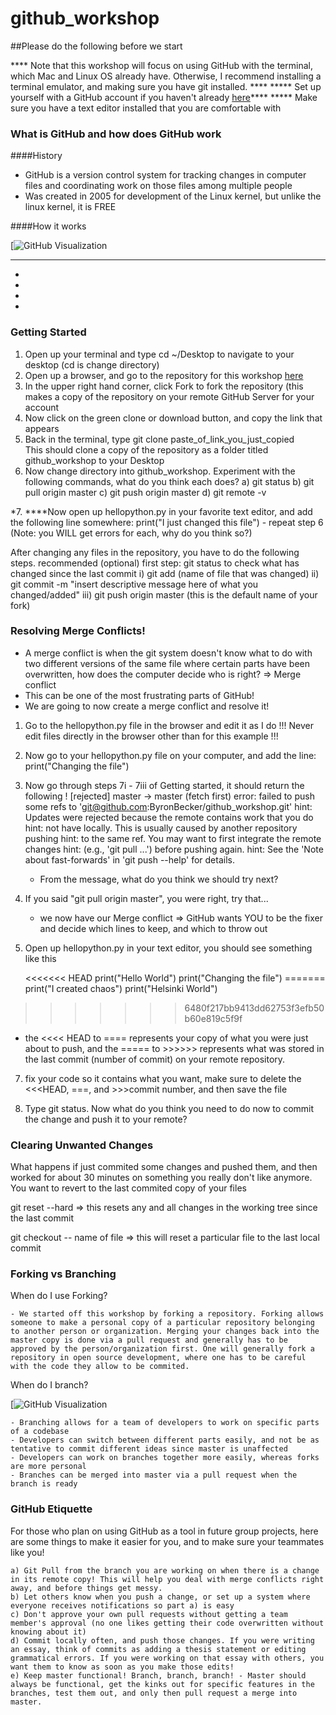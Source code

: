 # github_workshop

##Please do the following before we start

**** Note that this workshop will focus on using GitHub with the terminal, which Mac and Linux OS already have. Otherwise, I recommend installing a terminal emulator, and making sure you have git installed. ****
***** Set up yourself with a GitHub account if you haven't already [here](https://github.com/)****
***** Make sure you have a text editor installed that you are comfortable with

### What is GitHub and how does GitHub work

####History
* GitHub is a version control system for tracking changes in computer files and coordinating work on those files among multiple people
* Was created in 2005 for development of the Linux kernel, but unlike the linux kernel, it is FREE

####How it works

[![GitHub Visualization](https://camo.githubusercontent.com/d4de2fdb747fec0d3dc67b1640f37c12f3786f5b/687474703a2f2f6a6c6f72642e75732f6769742d69742f6173736574732f696d67732f72656d6f7465732e706e67)
*****
*
*
*
*

### Getting Started

1. Open up your terminal and type cd ~/Desktop to navigate to your desktop (cd is change directory)
2. Open up a browser, and go to the repository for this workshop [here](https://github.com/ByronBecker/github_workshop)
3. In the upper right hand corner, click Fork to fork the repository (this makes a copy of the repository on your remote GitHub Server for your account
4. Now click on the green clone or download button, and copy the link that appears  
5. Back in the terminal, type git clone paste_of_link_you_just_copied          
This should clone a copy of the repository as a folder titled github_workshop to your Desktop
6. Now change directory into github_workshop. Experiment with the following commands, what do you think each does?
    a) git status
    b) git pull origin master
    c) git push origin master
    d) git remote -v

*7. ****Now open up hellopython.py in your favorite text editor, and add the following line somewhere:    print("I just changed this file")
    - repeat step 6 (Note: you WILL get errors for each, why do you think so?)

After changing any files in the repository, you have to do the following steps.
    recommended (optional) first step: git status to check what has changed since the last commit
    i) git add (name of file that was changed)
    ii) git commit -m "insert descriptive message here of what you changed/added"
    iii) git push origin master   (this is the default name of your fork)
    

### Resolving Merge Conflicts!

* A merge conflict is when the git system doesn't know what to do with two different versions of the same file where certain parts have been overwritten, how does the computer decide who is right? => Merge conflict
* This can be one of the most frustrating parts of GitHub!
* We are going to now create a merge conflict and resolve it!

1. Go to the hellopython.py file in the browser and edit it as I do  !!! Never edit files directly in the browser other than for this example !!!
2. Now go to your hellopython.py file on your computer, and add the line: print("Changing the file")
3. Now go through steps 7i - 7iii of Getting started, it should return the following
        ! [rejected]        master -> master (fetch first)
        error: failed to push some refs to 'git@github.com:ByronBecker/github_workshop.git'
        hint: Updates were rejected because the remote contains work that you do
        hint: not have locally. This is usually caused by another repository pushing
        hint: to the same ref. You may want to first integrate the remote changes
        hint: (e.g., 'git pull ...') before pushing again.
        hint: See the 'Note about fast-forwards' in 'git push --help' for details.

    - From the message, what do you think we should try next?

5. If you said "git pull origin master", you were right, try that...

    - we now have our Merge conflict => GitHub wants YOU to be the fixer and decide which lines to keep, and which to throw out

6. Open up hellopython.py in your text editor, you should see something like this

    <<<<<<< HEAD
  print("Hello World")
  print("Changing the file")
  =======
  print("I created chaos")
  print("Helsinki World")
  >>>>>>> 6480f217bb9413dd62753f3efb50b60e819c5f9f

  - the <<<< HEAD to ==== represents your copy of what you were just about to push, and the ===== to >>>>>> represents what was stored in the last commit (number of commit) on your remote repository.  

7. fix your code so it contains what you want, make sure to delete the <<<HEAD, ===, and >>>commit number, and then save the file

8. Type git status. Now what do you think you need to do now to commit the change and push it to your remote?


### Clearing Unwanted Changes

What happens if just commited some changes and pushed them, and then worked for about 30 minutes on something you really don't like anymore. You want to revert to the last commited copy of your files

git reset --hard   => this resets any and all changes in the working tree since the last commit

git checkout -- name of file => this will reset a particular file to the last local commit 


### Forking vs Branching

When do I use Forking?

    - We started off this workshop by forking a repository. Forking allows someone to make a personal copy of a particular repository belonging to another person or organization. Merging your changes back into the master copy is done via a pull request and generally has to be approved by the person/organization first. One will generally fork a repository in open source development, where one has to be careful with the code they allow to be commited. 

When do I branch?
    
[![GitHub Visualization](http://www.bloggingpro.com/wp-content/uploads/lussumo-github-network-graph.jpg)

    - Branching allows for a team of developers to work on specific parts of a codebase
    - Developers can switch between different parts easily, and not be as tentative to commit different ideas since master is unaffected
    - Developers can work on branches together more easily, whereas forks are more personal
    - Branches can be merged into master via a pull request when the branch is ready


### GitHub Etiquette

For those who plan on using GitHub as a tool in future group projects, here are some things to make it easier for you, and to make sure your teammates like you!


    a) Git Pull from the branch you are working on when there is a change in its remote copy! This will help you deal with merge conflicts right away, and before things get messy.
    b) Let others know when you push a change, or set up a system where everyone receives notifications so part a) is easy
    c) Don't approve your own pull requests without getting a team member's approval (no one likes getting their code overwritten without knowing about it)
    d) Commit locally often, and push those changes. If you were writing an essay, think of commits as adding a thesis statement or editing grammatical errors. If you were working on that essay with others, you want them to know as soon as you make those edits!
    e) Keep master functional! Branch, branch, branch! - Master should always be functional, get the kinks out for specific features in the branches, test them out, and only then pull request a merge into master.





